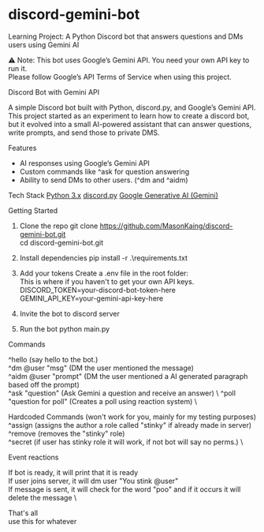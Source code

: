 # discord-gemini-bot
Learning Project: A Python Discord bot that answers questions and DMs users using Gemini AI

⚠️ Note: This bot uses Google’s Gemini API. You need your own API key to run it.  
Please follow Google’s API Terms of Service when using this project.

Discord Bot with Gemini API

A simple Discord bot built with Python, discord.py, and Google’s Gemini API. \
This project started as an experiment to learn how to create a discord bot, but it evolved into a small AI-powered assistant that can answer questions, write prompts, and send those to private DMS.

Features
- AI responses using Google’s Gemini API
- Custom commands like ^ask for question answering
- Ability to send DMs to other users. (^dm and ^aidm)

Tech Stack
[Python 3.x](https://www.python.org)
[discord.py](https://discordpy.readthedocs.io/en/stable)
[Google Generative AI (Gemini)](https://ai.google.dev)

Getting Started
1. Clone the repo
git clone https://github.com/MasonKaing/discord-gemini-bot.git \
cd discord-gemini-bot.git

2. Install dependencies
pip install -r .\requirements.txt

3. Add your tokens
Create a .env file in the root folder: \
This is where if you haven't to get your own API keys. \
DISCORD_TOKEN=your-discord-bot-token-here \
GEMINI_API_KEY=your-gemini-api-key-here

4. Invite the bot to discord server

5. Run the bot
python main.py

Commands

^hello (say hello to the bot.) \
^dm @user "msg" (DM the user mentioned the message) \
^aidm @user "prompt" (DM the user mentioned a AI generated paragraph based off the prompt) \
^ask "question" (Ask Gemini a question and receive an answer) \ 
^poll "question for poll" (Creates a poll using reaction system) \

Hardcoded Commands (won't work for you, mainly for my testing purposes) \
^assign (assigns the author a role called "stinky" if already made in server) \
^remove (removes the "stinky" role) \
^secret (if user has stinky role it will work, if not bot will say no perms.) \

Event reactions

If bot is ready, it will print that it is ready \
If user joins server, it will dm user "You stink @user" \
If message is sent, it will check for the word "poo" and if it occurs it will delete the message \

That's all \
use this for whatever
